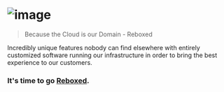 # ![image](https://github.com/user-attachments/assets/33408bae-f7ea-4a0d-aac2-e524859af957)

> Because the Cloud is our Domain
\- Reboxed

Incredibly unique features nobody can find elsewhere with entirely customized software running our infrastructure in order to bring the best experience to our customers.

### It's time to go [Reboxed](https://rebxd.com).
